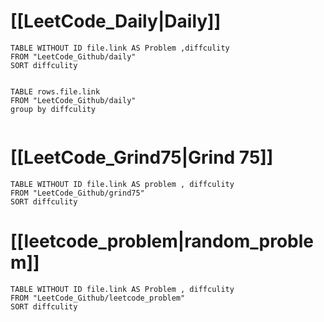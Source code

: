 # [[LeetCode_Daily|Daily]]

```dataview
TABLE WITHOUT ID file.link AS Problem ,diffculity
FROM "LeetCode_Github/daily"
SORT diffculity


```

```dataview
TABLE rows.file.link
FROM "LeetCode_Github/daily"
group by diffculity


```

# [[LeetCode_Grind75|Grind 75]]

```dataview
TABLE WITHOUT ID file.link AS problem , diffculity
FROM "LeetCode_Github/grind75"
SORT diffculity
```

# [[leetcode_problem|random_problem]]

```dataview
TABLE WITHOUT ID file.link AS Problem , diffculity
FROM "LeetCode_Github/leetcode_problem"
SORT diffculity
```

